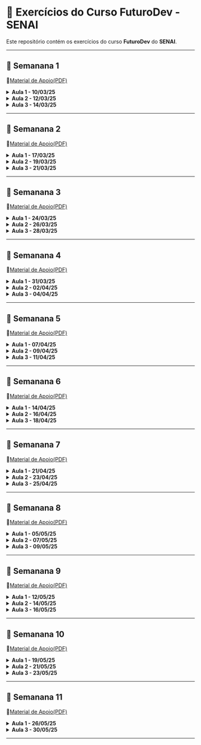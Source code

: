 # 🚀 Exercícios do Curso **FuturoDev** - SENAI

Este repositório contém os exercícios do curso **FuturoDev** do **SENAI**.

---

## 📝 **Semanana 1**
 📌[Material de Apoio(PDF)](PDF_Aulas/M1S01.pdf)

<details>
  <summary><strong>Aula 1 - 10/03/25 </strong></summary>

  *Nesta aula, aprendemos os seguintes tópicos:*
  
- Apresentação do mentor;
- Apresentação da turma;
- Ferramentas de estudo;
- Exercícios;

</details>
<details>
  <summary><strong>Aula 2 - 12/03/25 </strong></summary>

  *Nesta aula, aprendemos os seguintes tópicos:*
  
- Criação e história da Internet;
- Arquitetura cliente-servidor;
- Caminhos dentro da TI;


</details>
<details>
  <summary><strong>Aula 3 - 14/03/25 </strong></summary>

  *Nesta aula, aprendemos os seguintes tópicos:*
  
- Perfis de aprendizado;
- Carreira de desenvolvedor;
- Iniciando no Front-end;
- Configuração de ambiente;

</details>

---

## 📝 **Semanana 2**
 📌[Material de Apoio(PDF)](PDF_Aulas/M1S02.pdf)

<details>
  <summary><strong>Aula 1 - 17/03/25 </strong></summary>

  *Nesta aula, aprendemos os seguintes tópicos:*
  
- O que é HTML?
- Principais Tags
- Construção página web

- Exercícios;

</details>
<details>
  <summary><strong>Aula 2 - 19/03/25 </strong></summary>

  *Nesta aula, aprendemos os seguintes tópicos:*
  
- O que é CSS?
- Seletores
- Responsividade
- Flex Box
- CSS Grid

</details>
<details>
  <summary><strong>Aula 3 - 21/03/25 </strong></summary>

  *Nesta aula, aprendemos os seguintes tópicos:*
  
- Um pouco mais de CSS Grid!
- Verificando Layouts
- Revisão HTML e CSS
- Correção de exercícios
- Avaliação do docente

</details>

---

## 📝 **Semanana 3**
 📌[Material de Apoio(PDF)](PDF_Aulas/M1S03.pdf)

<details>
  <summary><strong>Aula 1 - 24/03/25 </strong></summary>

  *Nesta aula, aprendemos os seguintes tópicos:*
  
- O que é JAVASCRIPT?
- Tipos de dados
- Variáveis
- Operadores Aritméticos

- Exercícios;

</details>
<details>
  <summary><strong>Aula 2 - 26/03/25 </strong></summary>

  *Nesta aula, aprendemos os seguintes tópicos:*
  
- Operadores lógicos
- Operadores de comparação
- Estruturas condicionais
- If
- Else
- Else if
- Switch

</details>
<details>
  <summary><strong>Aula 3 - 28/03/25 </strong></summary>

  *Nesta aula, aprendemos os seguintes tópicos:*

- Funções
- Revisão
- Correções

</details>

---

## 📝 **Semanana 4**
 📌[Material de Apoio(PDF)](PDF_Aulas/M1S04.pdf)

<details>
  <summary><strong>Aula 1 - 31/03/25 </strong></summary>

  *Nesta aula, aprendemos os seguintes tópicos:*
  
- Estruturas de repetição
- For
- While
- Do while

- Exercícios;

</details>
<details>
  <summary><strong>Aula 2 - 02/04/25 </strong></summary>

  *Nesta aula, aprendemos os seguintes tópicos:*
  
- Arrow Functions
- Versionamento:
- Git
- Github
- Github desktop

</details>
<details>
  <summary><strong>Aula 3 - 04/04/25 </strong></summary>

  *Nesta aula, aprendemos os seguintes tópicos:*

- Vivência
- Finalização de versionamento
- Revisão e correções

</details>

---

## 📝 **Semanana 5**
 📌[Material de Apoio(PDF)](PDF_Aulas/M1S05.pdf)

<details>
  <summary><strong>Aula 1 - 07/04/25 </strong></summary>

  *Nesta aula, aprendemos os seguintes tópicos:*
  
- O que é DOM?
- Querys
- Criação e manipulação de HTML
- Alterando estilos e propriedade pelo JavaScript;

- Exercícios;

</details>
<details>
  <summary><strong>Aula 2 - 09/04/25 </strong></summary>

  *Nesta aula, aprendemos os seguintes tópicos:*
  
- Vivência
- O que são Eventos?
- Eventos de Mouse
- Eventos de teclado

</details>
<details>
  <summary><strong>Aula 3 - 11/04/25 </strong></summary>

  *Nesta aula, aprendemos os seguintes tópicos:*

- Eventos de formulário
- Revisão
- Correções

</details>

---

## 📝 **Semanana 6**
 📌[Material de Apoio(PDF)](PDF_Aulas/M1S06.pdf)

<details>
  <summary><strong>Aula 1 - 14/04/25 </strong></summary>

  *Nesta aula, aprendemos os seguintes tópicos:*
  
- O que são ARRAYS?
- Criação e manipulação
- Métodos avançados

- Exercícios;

</details>
<details>
  <summary><strong>Aula 2 - 16/04/25 </strong></summary>

  *Nesta aula, aprendemos os seguintes tópicos:*
  
- Módulos
- Browser API
- Assincronicidade

</details>
<details>
  <summary><strong>Aula 3 - 18/04/25 </strong></summary>

  *Aula Adiada Motivo Feriado*

</details>

---

## 📝 **Semanana 7**
 📌[Material de Apoio(PDF)](PDF_Aulas/M1S07.pdf)

<details>
  <summary><strong>Aula 1 - 21/04/25 </strong></summary>

  *Nesta aula, aprendemos os seguintes tópicos:*
  
- POO
- O que é POO?
- Classes
- Objetos
- Herança

</details>
<details>
  <summary><strong>Aula 2 - 23/04/25 </strong></summary>

  *Nesta aula, aprendemos os seguintes tópicos:*
  
- Json
- Fetch

</details>
<details>
  <summary><strong>Aula 3 - 25/04/25 </strong></summary>

   *Nesta aula, aprendemos os seguintes tópicos:*

- Branch
- Giflow
- Plugins
  
</details>

---

## 📝 **Semanana 8**
 📌[Material de Apoio(PDF)](PDF_Aulas/M1S08.pdf)

<details>
  <summary><strong>Aula 1 - 05/05/25 </strong></summary>

  *Nesta aula, aprendemos os seguintes tópicos:*
  
- O que é React?
- Preparação de ambiente
- Componente Funcionais e reutilizáveis
- JSX

</details>
<details>
  <summary><strong>Aula 2 - 07/05/25 </strong></summary>

  *Nesta aula, aprendemos os seguintes tópicos:*
  
- Props
- Tipagem de dados
- PropTypes
   - TypeScript
   - Ciclo de vida de componentes
- Fluxo de dados


</details>
<details>
  <summary><strong>Aula 3 - 09/05/25 </strong></summary>

   *Nesta aula, aprendemos os seguintes tópicos:*

- Revisão Teórica
- Atividade de treino
- Vamos codar!

</details>

---

## 📝 **Semanana 9**
 📌[Material de Apoio(PDF)](PDF_Aulas/M1S09.pdf)

<details>
  <summary><strong>Aula 1 - 12/05/25 </strong></summary>

  *Nesta aula, aprendemos os seguintes tópicos:*
  
- O que são Hooks?
- useState
- Efeitos colaterais

</details>
<details>
  <summary><strong>Aula 2 - 14/05/25 </strong></summary>

  *Nesta aula, aprendemos os seguintes tópicos:*
  
- useEfect
- Exercício em Squads

</details>
<details>
  <summary><strong>Aula 3 - 16/05/25 </strong></summary>

   *Nesta aula, aprendemos os seguintes tópicos:*

- Componentes controlados
- Componentes não controlados
- Hooks customizados
- Revisão

</details>

---

## 📝 **Semanana 10**
 📌[Material de Apoio(PDF)](PDF_Aulas/M1S10.pdf)

<details>
  <summary><strong>Aula 1 - 19/05/25 </strong></summary>

  *Nesta aula, aprendemos os seguintes tópicos:*
  
- Atomic Design

</details>
<details>
  <summary><strong>Aula 2 - 21/05/25 </strong></summary>

  *Nesta aula, aprendemos os seguintes tópicos:*
  
- Finalização Atomic Design
- CSS Modules
- Uso de bibliotecas externas
- Material UI

</details>
<details>
  <summary><strong>Aula 3 - 23/05/25 </strong></summary>

   *Nesta aula, aprendemos os seguintes tópicos:*

- Responsividade
- Media Queries
- useMediaQuery
- Revisão

</details>

---

## 📝 **Semanana 11**
 📌[Material de Apoio(PDF)](PDF_Aulas/M1S11.pdf)

<details>
  <summary><strong>Aula 1 - 26/05/25 </strong></summary>

- Roteamento em aplicações React.
- React Router DOM
- Context API

  <summary><strong>Aula 2 - 28/05/25 </strong></summary>

  *Nesta aula, aprendemos os seguintes tópicos:*
  
- React Hook Form
- Build
- Deploy

</details>
<details>
  <summary><strong>Aula 3 - 30/05/25 </strong></summary>

   *Nesta aula, aprendemos os seguintes tópicos:*

- Configurando um readme
- Revisão

</details>

---
